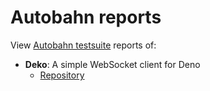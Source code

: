 # Autobahn reports

View [Autobahn testsuite](https://github.com/crossbario/autobahn-testsuite) reports of:
- **Deko**: A simple WebSocket client for Deno
  - [Repository](https://github.com/babiabeo/deko)